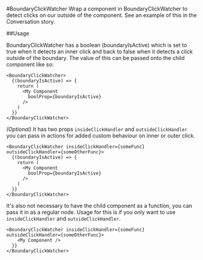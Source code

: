#BoundaryClickWatcher
Wrap a component in BoundaryClickWatcher to detect clicks on our outside of the component. See an example of this in the Conversation story.

##Usage

BoundaryClickWatcher has a boolean (boundaryIsActive) which is set to true when it detects an inner click and back to false when it detects a click outside of the boundary. The value of this can be passed onto the child component like so:

```
<BoundaryClickWatcher>
  {(boundaryIsActive) => {
    return (
      <My Component
        boolProp={boundaryIsActive}
      />
    )
  }}
</BoundaryClickWatcher>
```

*(Optional)* It has two props `insideClickHandler` and `outsideClickHandler` you can pass in actions for added custom behaviour on inner or outer click.

```
<BoundaryClickWatcher insideClickHandler={someFunc} outsideClickHandler={someOtherFunc}>
  {(boundaryIsActive) => {
    return (
      <My Component
        boolProp={boundaryIsActive}
      />
    )
  }}
</BoundaryClickWatcher>
```
It's also not necessary to have the child component as a function, you can pass it in as a regular node. Usage for this is if you only want to use `insideClickHandler` and `outsideClickHandler`.

```
<BoundaryClickWatcher insideClickHandler={someFunc} outsideClickHandler={someOtherFunc}>
    <My Component />
  }}
</BoundaryClickWatcher>
```
